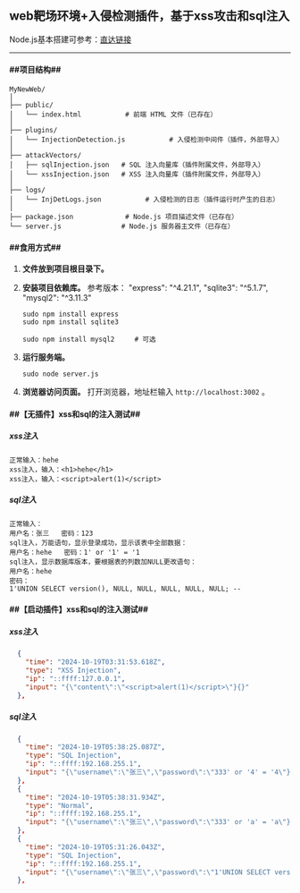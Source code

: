 ## web靶场环境+入侵检测插件，基于xss攻击和sql注入

Node.js基本搭建可参考：[直达链接](Node.js一个简单的web服务器搭建.md)

---

#### ##项目结构##

```
MyNewWeb/
│
├── public/
│   └── index.html           # 前端 HTML 文件（已存在）
│
├── plugins/
│   └── InjectionDetection.js           # 入侵检测中间件（插件，外部导入）
│
├── attackVectors/
│   ├── sqlInjection.json 	# SQL 注入向量库（插件附属文件，外部导入）
│   └── xssInjection.json  	# XSS 注入向量库（插件附属文件，外部导入）
│
├── logs/
│   └── InjDetLogs.json           # 入侵检测的日志（插件运行时产生的日志）
│
├── package.json             # Node.js 项目描述文件（已存在）
└── server.js               # Node.js 服务器主文件（已存在）

```



#### ##食用方式##

1. **文件放到项目根目录下。**

2. **安装项目依赖库。**
	参考版本：
	"express": "^4.21.1",
	"sqlite3": "^5.1.7",
	"mysql2": "^3.11.3"

	```shell
	sudo npm install express
	sudo npm install sqlite3
	
	sudo npm install mysql2		# 可选
	```

3. **运行服务端。**

	```shell
	sudo node server.js
	```

4. **浏览器访问页面。**
	打开浏览器，地址栏输入 `http://localhost:3002` 。



#### ##【无插件】xss和sql的注入测试##

##### xss注入

```text
正常输入：hehe
xss注入，输入：<h1>hehe</h1>
xss注入，输入：<script>alert(1)</script>
```

##### sql注入

```text
正常输入：
用户名：张三   密码：123
sql注入，万能语句，显示登录成功，显示该表中全部数据：
用户名：hehe   密码：1' or '1' = '1
sql注入，显示数据库版本，要根据表的列数加NULL更改语句：
用户名：hehe
密码：
1'UNION SELECT version(), NULL, NULL, NULL, NULL, NULL; -- 
```





####  ##【启动插件】xss和sql的注入测试##

##### xss注入

```json
  {
    "time": "2024-10-19T03:31:53.618Z",
    "type": "XSS Injection",
    "ip": "::ffff:127.0.0.1",
    "input": "{\"content\":\"<script>alert(1)</script>\"}{}"
  },
```



##### sql注入

```json
  {
    "time": "2024-10-19T05:38:25.087Z",
    "type": "SQL Injection",
    "ip": "::ffff:192.168.255.1",
    "input": "{\"username\":\"张三\",\"password\":\"333' or '4' = '4\"}{}"
  },
  {
    "time": "2024-10-19T05:38:31.934Z",
    "type": "Normal",
    "ip": "::ffff:192.168.255.1",
    "input": "{\"username\":\"张三\",\"password\":\"333' or 'a' = 'a\"}{}"
  },
  {
    "time": "2024-10-19T05:31:26.043Z",
    "type": "SQL Injection",
    "ip": "::ffff:192.168.255.1",
    "input": "{\"username\":\"张三\",\"password\":\"1'UNION SELECT version(), NULL, NULL, NULL, NULL, NULL; -- \"}{}"
  },
```



